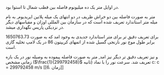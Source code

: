 در اوایل متر یک ده میلیونوم فاصله بین قطب شمال تا استوا بود.

متر به صورت فاصله بین دو خراش ظریف در دو انتهای یک میله پلاتین ایریدیوم, به نام میله متر استاندارد تعریف شده است که در سازمان بین المللی اوزان و مقیاسهای دیگر در نزدیکی پاریس نگهداری میشد.

برای تعریف دقیق تر برای متر استاندارد جدیدی به وجود امد که به صورت 1650763.73 برابر طول موج نور نارنجی گسیل شده از اتمهای کریپتون 86 در یک لامپ تخلیه گازی است.

و نیز تعریف دقیق تر دیگر نیز امد, متر به صورت فاصله پیموده به وصیله نور در یک بازه زمانی مشخص ($\frac{1}{299792458}$ ثانیه) تعریف شد.
سرعت نور را با نماد c:
c = 299792458 m/s
[[6. زمان]]